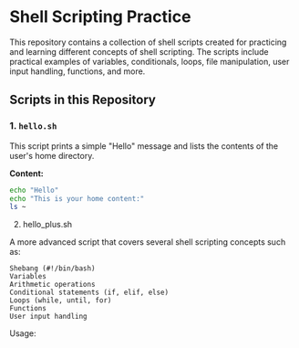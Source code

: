 # Shell Scripting Practice

This repository contains a collection of shell scripts created for practicing and learning different concepts of shell scripting. The scripts include practical examples of variables, conditionals, loops, file manipulation, user input handling, functions, and more.

## Scripts in this Repository

### 1. `hello.sh`
This script prints a simple "Hello" message and lists the contents of the user's home directory.

**Content:**
```bash
echo "Hello"
echo "This is your home content:"
ls ~
```

2. hello_plus.sh

A more advanced script that covers several shell scripting concepts such as:

    Shebang (#!/bin/bash)
    Variables
    Arithmetic operations
    Conditional statements (if, elif, else)
    Loops (while, until, for)
    Functions
    User input handling

Usage:

